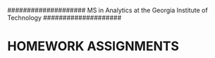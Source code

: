#################### MS in Analytics at the Georgia Institute of Technology ####################

# HOMEWORK ASSIGNMENTS
